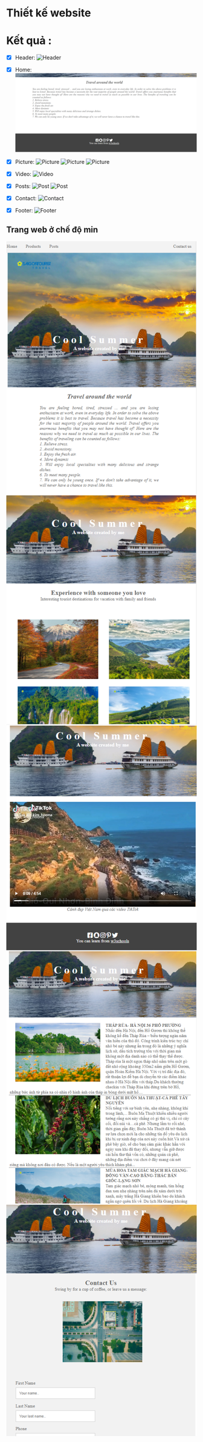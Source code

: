 # Thiết kế website
# Kết quả :
- [x] Header:
![Header](C:\Users\Admin\Documents\WebT5T7\static-web\images/Header.png)

- [x] Home:
![Home](images/Home.png)

- [x] Picture:
![Picture](../images/Picture1.png)
![Picture](../images/Picture2.png)
![Picture](../images/Picture3.png)

- [x] Video:
![Video](../images/Video.png)

- [x] Posts:
![Post](../images/Post1.png)
![Post](../images/Post2.png)

- [x] Contact:
![Contact](../images/Contact.png)

- [x] Footer:
![Footer](../images/Footer.png)

## Trang web ở chế độ min
![Home](./images/Home-min.png)
![Picture](./images/Picture-min.png)
![Video](./images/Video-min.png)
![Post](./images/Post-min.png)
![Contact](./images/Contact-min.png)



